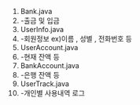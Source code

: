 1. Bank.java
2. -출금 및 입금
3. UserInfo.java
4. -회원정보 ex)이름 , 성별 , 전화번호 등
5. UserAccount.java
6. -현재 잔액 등
7. BankAccount.java
8. -은행 잔액 등
9. UserTrack.java
10. -개인별 사용내역 로그
